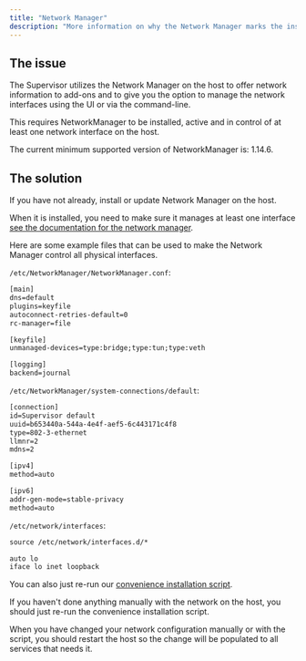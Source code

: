 ```yaml
---
title: "Network Manager"
description: "More information on why the Network Manager marks the installation as unsupported."
---
```


## The issue

The Supervisor utilizes the Network Manager on the host to offer network information
to add-ons and to give you the option to manage the network interfaces using the UI
or via the command-line.

This requires NetworkManager to be installed, active
and in control of at least one network interface on the host.

The current minimum supported version of NetworkManager is: 1.14.6.

## The solution

If you have not already, install or update Network Manager on the host.

When it is installed, you need to make sure it manages at least one interface
[see the documentation for the network manager](https://wiki.debian.org/NetworkManager).

Here are some example files that can be used to make the Network Manager control all
physical interfaces.

`/etc/NetworkManager/NetworkManager.conf`:

```txt
[main]
dns=default
plugins=keyfile
autoconnect-retries-default=0
rc-manager=file

[keyfile]
unmanaged-devices=type:bridge;type:tun;type:veth

[logging]
backend=journal
```

`/etc/NetworkManager/system-connections/default`:

```txt
[connection]
id=Supervisor default
uuid=b653440a-544a-4e4f-aef5-6c443171c4f8
type=802-3-ethernet
llmnr=2
mdns=2

[ipv4]
method=auto

[ipv6]
addr-gen-mode=stable-privacy
method=auto
```

`/etc/network/interfaces`:

```txt
source /etc/network/interfaces.d/*

auto lo
iface lo inet loopback
```

You can also just re-run our
[convenience installation script](https://github.com/home-assistant/supervised-installer).

If you haven't done anything manually with the network on the host, you should just
re-run the convenience installation script.

When you have changed your network configuration manually or with the script,
you should restart the host so the change will be populated to all services that
needs it.
